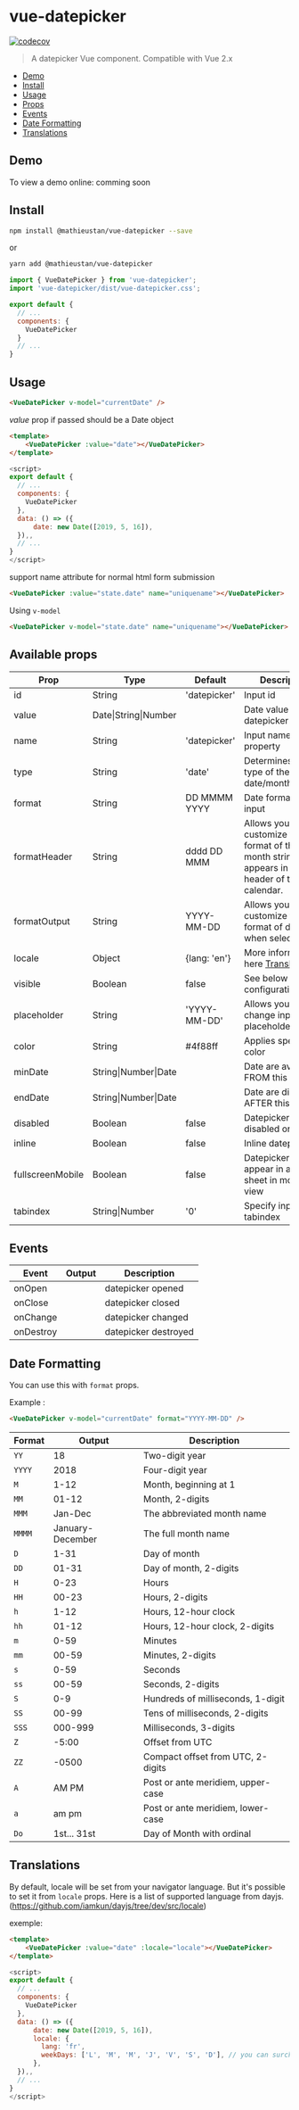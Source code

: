 # vue-datepicker

[![codecov](https://codecov.io/gh/mathieustan/vue-datepicker/branch/master/graph/badge.svg?token=gWRibMQnfD)](https://codecov.io/gh/mathieustan/vue-datepicker)

> A datepicker Vue component. Compatible with Vue 2.x

- [Demo](#demo)
- [Install](#install)
- [Usage](#usage)
- [Props](#available-props)
- [Events](#events)
- [Date Formatting](#date-formatting)
- [Translations](#translations)

## Demo

To view a demo online: comming soon

## Install

``` bash
npm install @mathieustan/vue-datepicker --save
```
or
``` bash
yarn add @mathieustan/vue-datepicker
```

``` javascript
import { VueDatePicker } from 'vue-datepicker';
import 'vue-datepicker/dist/vue-datepicker.css';

export default {
  // ...
  components: {
    VueDatePicker
  }
  // ...
}
```

## Usage

``` html
<VueDatePicker v-model="currentDate" />
```

*value* prop if passed should be a Date object

``` html
<template>
    <VueDatePicker :value="date"></VueDatePicker>
</template>
```
``` javascript
<script>
export default {
  // ...
  components: {
    VueDatePicker
  },
  data: () => ({
      date: new Date([2019, 5, 16]),
  }),,
  // ...
}
</script>
```
support name attribute for normal html form submission
``` html
<VueDatePicker :value="state.date" name="uniquename"></VueDatePicker>
```
Using `v-model`
``` html
<VueDatePicker v-model="state.date" name="uniquename"></VueDatePicker>
```

## Available props

| Prop                          | Type            | Default     | Description                              |
|-------------------------------|-----------------|-------------|------------------------------------------|
| id                            | String          | 'datepicker'| Input id                                 |
| value                         | Date\|String\|Number |             | Date value of the datepicker        |
| name                          | String          | 'datepicker'| Input name property                      |
| type                          | String         | 'date'        | Determines the type of the picker - date/month/quarter                 |
| format                        | String          | DD MMMM YYYY| Date formatting for input                |
| formatHeader                  | String          | dddd DD MMM | Allows you to customize the format of the month string that appears in the header of the calendar.    |
| formatOutput                  | String          | YYYY-MM-DD  | Allows you to customize the format of date when selected    |
| locale                        | Object          |{lang: 'en'} | More informations here [Translations](#translations)        |
| visible                       | Boolean         | false        | See below for configuration              |
| placeholder                   | String          | 'YYYY-MM-DD' | Allows you to change input placeholder  |
| color                         | String          | #4f88ff      | Applies specified color                  |
| minDate                       | String\|Number\|Date |         | Date are available FROM this date       |
| endDate                       | String\|Number\|Date |         | Date are disabled AFTER this date       |
| disabled                      | Boolean        | false         | Datepicker disabled or not              |
| inline                        | Boolean        | false         | Inline datepicker                       |
| fullscreenMobile              | Boolean        | false         | Datepicker will appear in a bottom sheet in mobile view     |
| tabindex                      | String\|Number | '0'           | Specify input tabindex                  |

## Events

| Event                         | Output          | Description                                            |
|-------------------------------|-----------------|--------------------------------------------------------|
| onOpen                        |                 | datepicker opened                                      |
| onClose                       |                 | datepicker closed                                      |
| onChange                      |                 | datepicker changed                                     |
| onDestroy                     |                 | datepicker destroyed                                   |

## Date Formatting

You can use this with `format` props.

Example :
``` html
<VueDatePicker v-model="currentDate" format="YYYY-MM-DD" />
```

| Format | Output           | Description                       |
| ------ | ---------------- | --------------------------------- |
| `YY`   | 18               | Two-digit year                    |
| `YYYY` | 2018             | Four-digit year                   |
| `M`    | 1-12             | Month, beginning at 1             |
| `MM`   | 01-12            | Month, 2-digits                   |
| `MMM`  | Jan-Dec          | The abbreviated month name        |
| `MMMM` | January-December | The full month name               |
| `D`    | 1-31             | Day of month                      |
| `DD`   | 01-31            | Day of month, 2-digits            |
| `H`    | 0-23             | Hours                             |
| `HH`   | 00-23            | Hours, 2-digits                   |
| `h`    | 1-12             | Hours, 12-hour clock              |
| `hh`   | 01-12            | Hours, 12-hour clock, 2-digits    |
| `m`    | 0-59             | Minutes                           |
| `mm`   | 00-59            | Minutes, 2-digits                 |
| `s`    | 0-59             | Seconds                           |
| `ss`   | 00-59            | Seconds, 2-digits                 |
| `S`    | 0-9              | Hundreds of milliseconds, 1-digit |
| `SS`   | 00-99            | Tens of milliseconds, 2-digits    |
| `SSS`  | 000-999          | Milliseconds, 3-digits            |
| `Z`    | -5:00            | Offset from UTC                   |
| `ZZ`   | -0500            | Compact offset from UTC, 2-digits |
| `A`    | AM PM            | Post or ante meridiem, upper-case |
| `a`    | am pm            | Post or ante meridiem, lower-case |
| `Do`   | 1st... 31st      | Day of Month with ordinal         |

## Translations

By default, locale will be set from your navigator language.
But it's possible to set it from `locale` props.
Here is a list of supported language from dayjs. (https://github.com/iamkun/dayjs/tree/dev/src/locale)

exemple:
``` html
<template>
    <VueDatePicker :value="date" :locale="locale"></VueDatePicker>
</template>
```
``` javascript
<script>
export default {
  // ...
  components: {
    VueDatePicker
  },
  data: () => ({
      date: new Date([2019, 5, 16]),
      locale: {
        lang: 'fr',
        weekDays: ['L', 'M', 'M', 'J', 'V', 'S', 'D'], // you can surcharge weekDays too
      },
  }),,
  // ...
}
</script>
```

